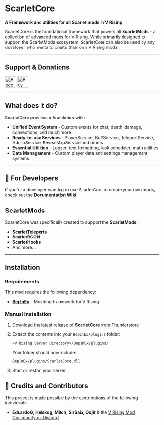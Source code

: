 # ScarletCore

**A Framework and utilities for all Scarlet mods in V Rising**

ScarletCore is the foundational framework that powers all **ScarletMods** - a collection of advanced mods for V Rising. While primarily designed to support the ScarletMods ecosystem, ScarletCore can also be used by any developer who wants to create their own V Rising mods.

---

## Support & Donations

<a href="https://www.patreon.com/bePatron?u=30093731" data-patreon-widget-type="become-patron-button"><img height='36' style='border:0px;height:36px;' src='https://i.imgur.com/o12xEqi.png' alt='Become a Patron' /></a>  <a href='https://ko-fi.com/F2F21EWEM7' target='_blank'><img height='36' style='border:0px;height:36px;' src='https://storage.ko-fi.com/cdn/kofi6.png?v=6' alt='Buy Me a Coffee at ko-fi.com' /></a>

---

## What does it do?

ScarletCore provides a foundation with:

- **Unified Event System** - Custom events for chat, death, damage, connections, and much more
- **Ready-to-use Services** - PlayerService, BuffService, TeleportService, AdminService, RevealMapService and others
- **Essential Utilities** - Logger, text formatting, task scheduler, math utilities
- **Data Management** - Custom player data and settings management systems

---

## 🔧 For Developers

If you're a developer wanting to use ScarletCore to create your own mods, check out the **[Documentation Wiki](https://thunderstore.io/c/v-rising/p/ScarletMods/ScarletCore/wiki/)**.

## ScarletMods

ScarletCore was specifically created to support the **ScarletMods**:

- **ScarletTeleports**
- **ScarletRCON**
- **ScarletHooks**
- And more...

---

## Installation

### Requirements

This mod requires the following dependency:

* **[BepInEx](https://wiki.vrisingmods.com/user/bepinex_install.html)** - Modding framework for V Rising

### Manual Installation

1. Download the latest release of **ScarletCore** from Thunderstore
2. Extract the contents into your `BepInEx/plugins` folder:

   ```
   <V Rising Server Directory>/BepInEx/plugins/
   ```

   Your folder should now include:

   ```
   BepInEx/plugins/ScarletCore.dll
   ```

3. Start or restart your server

## 👥 Credits and Contributors

This project is made possible by the contributions of the following individuals:

- **EduardoG, Helskog, Mitch, SirSaia, Odjit** & the [V Rising Mod Community on Discord](https://vrisingmods.com/discord)